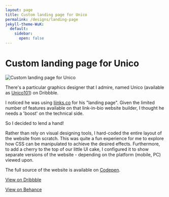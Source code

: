 ```yaml
---
layout: page
title: Custom landing page for Unico
permalink: /designs/landing-page
jekyll-theme-WuK:
  default:
    sidebar:
      open: false
---
```


Custom landing page for Unico
=============================

![Custom landing page for Unico](https://cdn.dribbble.com/users/10894594/screenshots/19622554/media/2f87efc0141aea0b41250f876f2d128b.png?resize=400x300&vertical=center)

There's a particular graphics designer that I admire, named Unico (available as [Unico101](https://dribbble.com/unico101)) on Dribbble.

I noticed he was using [liinks.co](https://liinks.co/unico) for his "landing page". Given the limited number of features available on that link-in-bio website builder, I thought he needs a 'boost' on the technical side.

So I decided to lend a hand!

Rather than rely on visual designing tools, I hard-coded the entire layout of the website from scratch. This was quite a fun experience for me to explore how CSS can be manipulated to achieve the desired effects. Furthermore, to add a cherry to the top of our little UI cake, I configured it to show separate versions of the website - depending on the platform (mobile, PC) viewed upon.

The full source of the website is available on [Codepen](https://codepen.io/distil/pen/BaxvpOX).

[View on Dribbble](https://dribbble.com/shots/19622554-Custom-landing-page-for-Unico) 

[View on Behance](https://www.behance.net/gallery/180764133/Landing-Page-Renovation)
